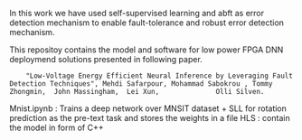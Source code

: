 In this work we have used self-supervised learning and abft as error detection mechanism to enable fault-tolerance and robust error detection mechanism.

This repositoy contains the model and software for low power FPGA DNN deploymend solutions presented in following paper.

        "Low-Voltage Energy Efficient Neural Inference by Leveraging Fault Detection Techniques", Mehdi Safarpour, ‪Mohammad Sabokrou , Tommy Zhongmin,  John Massingham,  Lei Xun,              Olli Silven.


Mnist.ipynb : Trains a deep network over MNSIT dataset + SLL for rotation prediction as the pre-text task and stores the weights in a file
HLS : contain the model in form of C++



